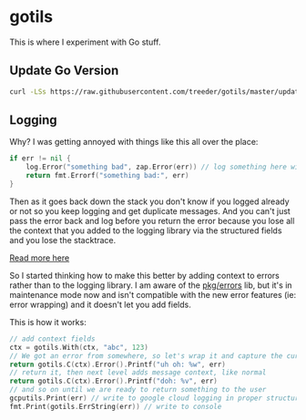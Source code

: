 # gotils

This is where I experiment with Go stuff.

## Update Go Version

```sh
curl -LSs https://raw.githubusercontent.com/treeder/gotils/master/update.sh | sh
```

## Logging

Why? I was getting annoyed with things like this all over the place:

```go
if err != nil {
    log.Error("something bad", zap.Error(err)) // log something here with your favorite logging library
    return fmt.Errorf("something bad:", err)
}
```

Then as it goes back down the stack you don't know if you logged already or not so you keep logging and get duplicate messages. And you can't just pass the error back and log before you return the error because you lose all the context
that you added to the logging library via the structured fields and you lose the stacktrace. 

[Read more here](https://github.com/treeder/gotils/issues/2)

So I started thinking how to make this better by adding context to errors rather than to the logging library. I
am aware of the [pkg/errors](https://github.com/pkg/errors) lib, but it's in maintenance mode now and isn't compatible
with the new error features (ie: error wrapping) and it doesn't let you add fields.

This is how it works:

```go
// add context fields
ctx = gotils.With(ctx, "abc", 123)
// We got an error from somewhere, so let's wrap it and capture the current context with stacktrace
return gotils.C(ctx).Error().Printf("uh oh: %w", err)
// return it, then next level adds message context, like normal
return gotils.C(ctx).Error().Printf("doh: %v", err)
// and so on until we are ready to return something to the user
gcputils.Print(err) // write to google cloud logging in proper structured format
fmt.Print(gotils.ErrString(err)) // write to console
```
